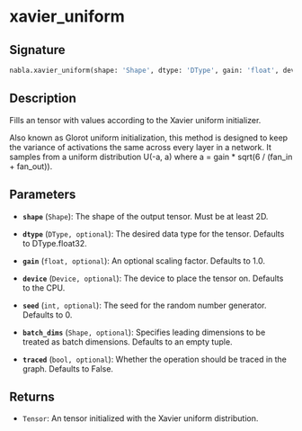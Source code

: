 # xavier_uniform

## Signature

```python
nabla.xavier_uniform(shape: 'Shape', dtype: 'DType', gain: 'float', device: 'Device', seed: 'int', batch_dims: 'Shape', traced: 'bool') -> 'Tensor'
```

## Description

Fills an tensor with values according to the Xavier uniform initializer.

Also known as Glorot uniform initialization, this method is designed to
keep the variance of activations the same across every layer in a network.
It samples from a uniform distribution U(-a, a) where
a = gain * sqrt(6 / (fan_in + fan_out)).

## Parameters

- **`shape`** (`Shape`): The shape of the output tensor. Must be at least 2D.

- **`dtype`** (`DType, optional`): The desired data type for the tensor. Defaults to DType.float32.

- **`gain`** (`float, optional`): An optional scaling factor. Defaults to 1.0.

- **`device`** (`Device, optional`): The device to place the tensor on. Defaults to the CPU.

- **`seed`** (`int, optional`): The seed for the random number generator. Defaults to 0.

- **`batch_dims`** (`Shape, optional`): Specifies leading dimensions to be treated as batch dimensions. Defaults to an empty tuple.

- **`traced`** (`bool, optional`): Whether the operation should be traced in the graph. Defaults to False.

## Returns

- `Tensor`: An tensor initialized with the Xavier uniform distribution.
